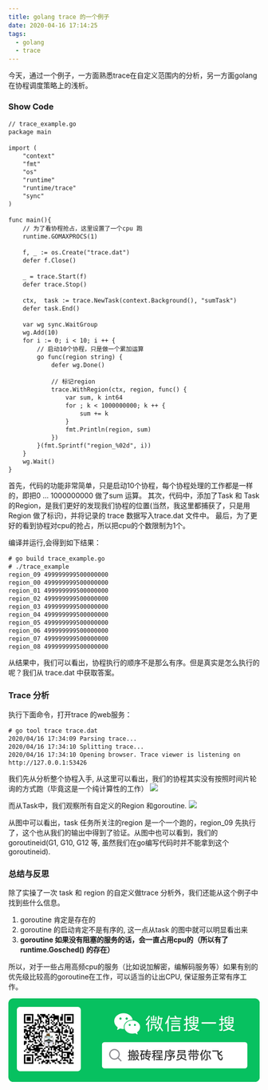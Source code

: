 ```yaml
---
title: golang trace 的一个例子
date: 2020-04-16 17:14:25
tags:
  - golang
  - trace
---
```


今天，通过一个例子，一方面熟悉trace在自定义范围内的分析，另一方面golang 在协程调度策略上的浅析。

<!--more-->

### Show Code

```golang
// trace_example.go
package main

import (
	"context"
	"fmt"
	"os"
	"runtime"
	"runtime/trace"
	"sync"
)

func main(){
	// 为了看协程抢占，这里设置了一个cpu 跑
	runtime.GOMAXPROCS(1)

	f, _ := os.Create("trace.dat")
	defer f.Close()

	_ = trace.Start(f)
	defer trace.Stop()

	ctx,  task := trace.NewTask(context.Background(), "sumTask")
	defer task.End()

	var wg sync.WaitGroup
	wg.Add(10)
	for i := 0; i < 10; i ++ {
		// 启动10个协程，只是做一个累加运算
		go func(region string) {
			defer wg.Done()
			
			// 标记region
			trace.WithRegion(ctx, region, func() {
				var sum, k int64
				for ; k < 1000000000; k ++ {
					sum += k
				}
				fmt.Println(region, sum)
			})
		}(fmt.Sprintf("region_%02d", i))
	}
	wg.Wait()
}
```

  首先，代码的功能非常简单，只是启动10个协程，每个协程处理的工作都是一样的，即把0 ... 1000000000 做了sum 运算。
  其次，代码中，添加了Task 和 Task 的Region，是我们更好的发现我们协程的位置(当然，我这里都捕获了，只是用Region 做了标识)，并将记录的 trace 数据写入trace.dat 文件中。
  最后，为了更好的看到协程对cpu的抢占，所以把cpu的个数限制为1个。

编译并运行,会得到如下结果：
```shell
# go build trace_example.go
# ./trace_example 
region_09 499999999500000000
region_00 499999999500000000
region_01 499999999500000000
region_02 499999999500000000
region_03 499999999500000000
region_04 499999999500000000
region_05 499999999500000000
region_06 499999999500000000
region_07 499999999500000000
region_08 499999999500000000
```

从结果中，我们可以看出，协程执行的顺序不是那么有序。但是真实是怎么执行的呢？我们从 trace.dat 中获取答案。

### Trace 分析

执行下面命令，打开trace 的web服务：

```
# go tool trace trace.dat
2020/04/16 17:34:09 Parsing trace...
2020/04/16 17:34:10 Splitting trace...
2020/04/16 17:34:10 Opening browser. Trace viewer is listening on http://127.0.0.1:53426
```

我们先从分析整个协程入手, 从这里可以看出，我们的协程其实没有按照时间片轮询的方式跑（毕竟这是一个纯计算性的工作）
![](trace_example_all.jpg)

而从Task中，我们观察所有自定义的Region 和goroutine.
![](trace_example_task.jpg)

从图中可以看出，task 任务所关注的region 是一个一个跑的，region\_09 先执行了，这个也从我们的输出中得到了验证。从图中也可以看到，我们的goroutineid(G1, G10, G12 等, 虽然我们在go编写代码时并不能拿到这个goroutineid).

### 总结与反思

除了实操了一次 task 和 region 的自定义做trace 分析外，我们还能从这个例子中找到些什么信息。

1. goroutine 肯定是存在的
2. goroutine 的启动肯定不是有序的, 这一点从task 的图中就可以明显看出来
3. **goroutine 如果没有阻塞的服务的话，会一直占用cpu的（所以有了 runtime.Gosched() 的存在）**

所以，对于一些占用高频cpu的服务（比如说加解密，编解码服务等）如果有别的优先级比较高的goroutine在工作，可以适当的让出CPU, 保证服务正常有序工作。

![](/images/weixin_logo.png)
